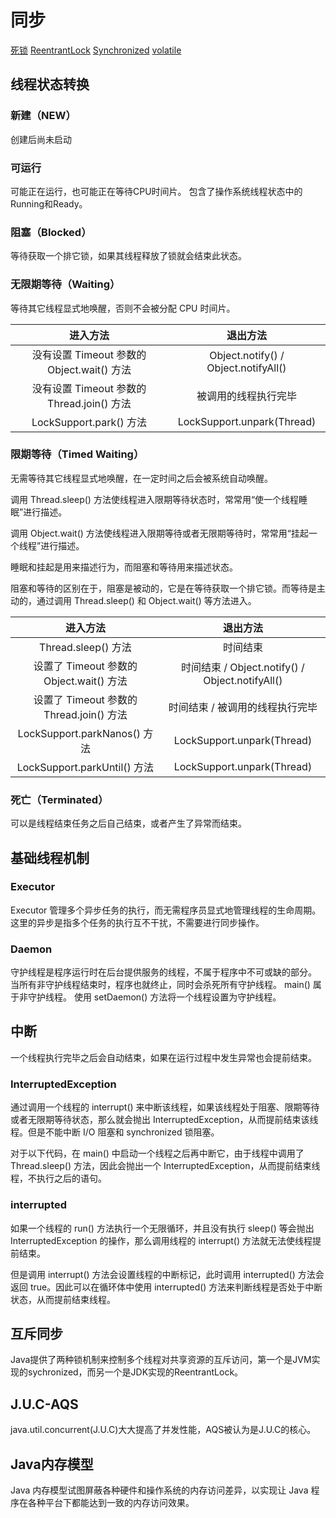 # 同步

[死锁](deadlock.md)
[ReentrantLock](reentrantLock.md)
[Synchronized](synchronized.md)
[volatile](volatile.md)

## 线程状态转换

### 新建（NEW）

创建后尚未启动

### 可运行

可能正在运行，也可能正在等待CPU时间片。
包含了操作系统线程状态中的Running和Ready。

### 阻塞（Blocked）

等待获取一个排它锁，如果其线程释放了锁就会结束此状态。

### 无限期等待（Waiting）

等待其它线程显式地唤醒，否则不会被分配 CPU 时间片。

|进入方法	|退出方法|
|:--:|:--:|
|没有设置 Timeout 参数的 Object.wait() 方法	|Object.notify() / Object.notifyAll()|
|没有设置 Timeout 参数的 Thread.join() 方法	|被调用的线程执行完毕|
|LockSupport.park() 方法	|LockSupport.unpark(Thread)|

### 限期等待（Timed Waiting）

无需等待其它线程显式地唤醒，在一定时间之后会被系统自动唤醒。

调用 Thread.sleep() 方法使线程进入限期等待状态时，常常用“使一个线程睡眠”进行描述。

调用 Object.wait() 方法使线程进入限期等待或者无限期等待时，常常用“挂起一个线程”进行描述。

睡眠和挂起是用来描述行为，而阻塞和等待用来描述状态。

阻塞和等待的区别在于，阻塞是被动的，它是在等待获取一个排它锁。而等待是主动的，通过调用 Thread.sleep() 和 Object.wait() 等方法进入。

|进入方法|退出方法|
|:--:|:--:|
|Thread.sleep() 方法|时间结束|
|设置了 Timeout 参数的 Object.wait() 方法|时间结束 / Object.notify() / Object.notifyAll()|
|设置了 Timeout 参数的 Thread.join() 方法|时间结束 / 被调用的线程执行完毕|
|LockSupport.parkNanos() 方法|LockSupport.unpark(Thread)|
|LockSupport.parkUntil() 方法|LockSupport.unpark(Thread)|

### 死亡（Terminated）

可以是线程结束任务之后自己结束，或者产生了异常而结束。

## 基础线程机制

### Executor

Executor 管理多个异步任务的执行，而无需程序员显式地管理线程的生命周期。这里的异步是指多个任务的执行互不干扰，不需要进行同步操作。

### Daemon

守护线程是程序运行时在后台提供服务的线程，不属于程序中不可或缺的部分。
当所有非守护线程结束时，程序也就终止，同时会杀死所有守护线程。
main() 属于非守护线程。
使用 setDaemon() 方法将一个线程设置为守护线程。

## 中断

一个线程执行完毕之后会自动结束，如果在运行过程中发生异常也会提前结束。

### InterruptedException

通过调用一个线程的 interrupt() 来中断该线程，如果该线程处于阻塞、限期等待或者无限期等待状态，那么就会抛出 InterruptedException，从而提前结束该线程。但是不能中断 I/O 阻塞和 synchronized 锁阻塞。

对于以下代码，在 main() 中启动一个线程之后再中断它，由于线程中调用了 Thread.sleep() 方法，因此会抛出一个 InterruptedException，从而提前结束线程，不执行之后的语句。

### interrupted

如果一个线程的 run() 方法执行一个无限循环，并且没有执行 sleep() 等会抛出 InterruptedException 的操作，那么调用线程的 interrupt() 方法就无法使线程提前结束。

但是调用 interrupt() 方法会设置线程的中断标记，此时调用 interrupted() 方法会返回 true。因此可以在循环体中使用 interrupted() 方法来判断线程是否处于中断状态，从而提前结束线程。

## 互斥同步

Java提供了两种锁机制来控制多个线程对共享资源的互斥访问，第一个是JVM实现的sychronized，而另一个是JDK实现的ReentrantLock。

## J.U.C-AQS

java.util.concurrent(J.U.C)大大提高了并发性能，AQS被认为是J.U.C的核心。

## Java内存模型

Java 内存模型试图屏蔽各种硬件和操作系统的内存访问差异，以实现让 Java 程序在各种平台下都能达到一致的内存访问效果。
